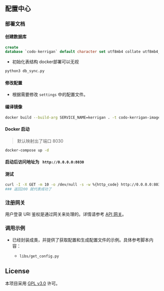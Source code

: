 ## 配置中心

### 部署文档

#### 创建数据库

```sql
create
database `codo-kerrigan` default character set utf8mb4 collate utf8mb4_unicode_ci;
```

- 初始化表结构 docker部署可以无视

```bash
python3 db_sync.py
```

#### 修改配置

- 根据需要修改 `settings` 中的配置文件。

#### 编译镜像

```bash
docker build --build-arg SERVICE_NAME=kerrigan . -t codo-kerrigan-image
```

#### Docker 启动

> 默认映射出了端口 8030

```bash
docker-compose up -d
```

#### 启动后访问地址为 ` http://0.0.0.0:8030`

#### 测试

```bash
curl -I -X GET -m 10 -o /dev/null -s -w %{http_code} http://0.0.0.0:8030/are_you_ok/
### 返回200 就代表成功了
```

### 注册网关

用户登录 URI 鉴权是通过网关来处理的。详情请参考 [API 网关](https://github.com/ss1917/api-gateway/blob/master/README.md)。

### 调用示例

- 已经封装成类，并提供了获取配置和生成配置文件的示例。具体参考脚本内容：

    - `libs/get_config.py`

## License

本项目采用 [GPL v3.0](https://www.gnu.org/licenses/gpl-3.0.html) 许可。